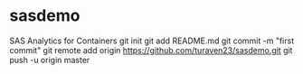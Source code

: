 # sasdemo
SAS Analytics for Containers
git init
git add README.md
git commit -m "first commit"
git remote add origin https://github.com/turaven23/sasdemo.git
git push -u origin master
